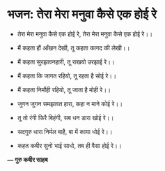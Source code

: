 # भजन: तेरा मेरा मनुवा कैसे एक होई रे

- तेरा मेरा मनुवा कैसे एक होई रे,
  तेरा मेरा मनुवा कैसे एक होई रे।।

- मैं कहता हौं आँखन देखी,
  तू कहता कागद की लेखी।।

- मैं कहता सुरझावनहारी,
  तू राखयो उरझाई रे।।

- मैं कहता कि जागत रहियो,
  तू रहता है सोई रे।।

- मैं कहता निर्मोही रहियो,
  तू जाता है मोही रे।।

- जुगन जुगन समझावत हारा,
  कहा न माने कोई रे।।

- तू तो रंगी फिरै बिहंगी,
  सब धन डारा खोई रे।।

- सदगुरु धारा निर्मल बाहै,
  बा में काया धोई रे।।

- कहत कबीर सुनो भाई साधो,
  तब ही वैसा होई रे।।

**— गुरु कबीर साहब**
